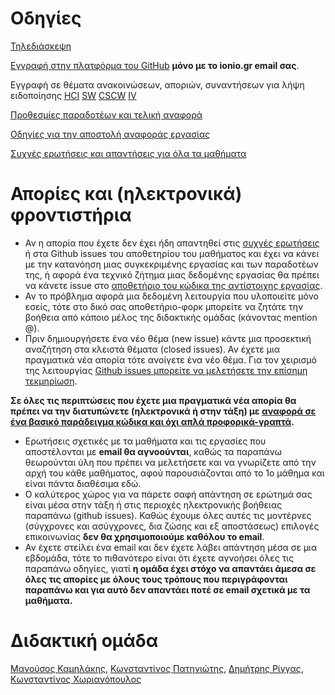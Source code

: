 # Οδηγίες

[Τηλεδιάσκεψη](distance/)

[Eγγραφή στην πλατφόρμα του GitHub](https://github.com/join) **μόνο με το ionio.gr email σας**.

Εγγραφή σε θέματα ανακοινώσεων, αποριών, συναντήσεων για λήψη ειδοποίησης [HCI](https://github.com/courses-ionio/hci/issues) [SW](https://github.com/courses-ionio/sw/issues) [CSCW](https://github.com/courses-ionio/cscw/issues) [IV](https://github.com/courses-ionio/iv/issues)

[Προθεσμίες παραδοτέων και τελική αναφορά](deliverables/)

[Οδηγίες για την αποστολή αναφοράς εργασίας](guide/)

[Συχνές ερωτήσεις και απαντήσεις για όλα τα μαθήματα](faq/)

# Απορίες και (ηλεκτρονικά) φροντιστήρια 
* Αν η απορία που έχετε δεν έχει ήδη απαντηθεί στις [συχνές ερωτήσεις](faq/) ή στα Github issues του αποθετηρίου του μαθήματος και έχει να κάνει με την κατανόηση μιας συγκεκριμένης εργασίας και των παραδοτέων της, ή αφορά ένα τεχνικό ζήτημα μιας δεδομένης εργασίας θα πρέπει να κάνετε issue στο [αποθετήριο του κώδικα της αντίστοιχης εργασίας](https://github.com/ioniodi/). 
* Αν το πρόβλημα αφορά μια δεδομένη λειτουργία που υλοποιείτε μόνο εσείς, τότε στο δικό σας αποθετήριο-φορκ μπορείτε να ζητάτε την βοήθεια από κάποιο μέλος της διδακτικής ομάδας (κάνοντας mention @). 
* Πριν δημιουργήσετε ένα νέο θέμα (new issue) κάντε μια προσεκτική αναζήτηση στα κλειστά θέματα (closed issues). Αν έχετε μια πραγματικά νέα απορία τότε ανοίγετε ένα νέο θέμα. Για τον χειρισμό της λειτουργίας [Github issues μπορείτε να μελετήσετε την επίσημη τεκμηρίωση](https://guides.github.com/features/issues/).

**Σε όλες τις περιπτώσεις που έχετε μια πραγματικά νέα απορία θα πρέπει να την διατυπώνετε (ηλεκτρονικά ή στην τάξη) με [αναφορά σε ένα βασικό παράδειγμα κώδικα και όχι απλά προφορικά-γραπτά](https://stackoverflow.com/help/mcve).**

* Ερωτήσεις σχετικές με τα μαθήματα και τις εργασίες που αποστέλονται με **email θα αγνοούνται**, καθώς τα παραπάνω θεωρούνται ύλη που πρέπει να μελετήσετε και να γνωρίζετε από την αρχή του κάθε μαθήματος, αφού παρουσιάζονται από το 1ο μάθημα και είναι πάντα διαθέσιμα εδώ. 
* O καλύτερος χώρος για να πάρετε σαφή απάντηση σε ερώτημά σας είναι μέσα στην τάξη ή στις περιοχές ηλεκτρονικής βοήθειας παραπάνω (github issues). Καθώς έχουμε όλες αυτές τις μοντέρνες (σύγχρονες και ασύγχρονες, δια ζώσης και εξ αποστάσεως) επιλογές επικοινωνίας **δεν θα χρησιμοποιούμε καθόλου το email**.
* Αν έχετε στείλει ένα email και δεν έχετε λάβει απάντηση μέσα σε μια εβδομάδα, τότε το πιθανότερο είναι ότι έχετε αγνοήσει όλες τις παραπάνω οδηγίες, γιατί **η ομάδα έχει στόχο να απαντάει άμεσα σε όλες τις απορίες με όλους τους τρόπους που περιγράφονται παραπάνω και για αυτό δεν απαντάει ποτέ σε email σχετικά με τα μαθήματα.**

# Διδακτική ομάδα
[Μανούσος Καμηλάκης](https://github.com/mkamgit), [Κωνσταντίνος Πατηνιώτης](https://github.com/c15pati), [Δημήτρης Ρίγγας](https://github.com/riggas-ionio), [Κωνσταντίνος Χωριανόπουλος](https://github.com/epidrome)
